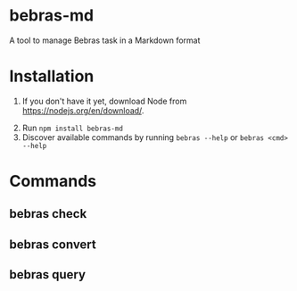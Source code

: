 # bebras-md

A tool to manage Bebras task in a Markdown format


# Installation

  1. If you don't have it yet, download Node from <https://nodejs.org/en/download/>.
<!--      * On Windows, make sure to check the checkbox to install the additional compilation tools during the installation process -->
  2. Run `npm install bebras-md`
  3. Discover available commands by running `bebras --help` or `bebras <cmd> --help`


# Commands

## bebras check


## bebras convert


## bebras query

